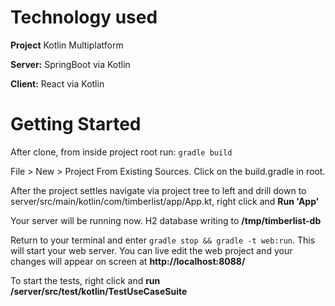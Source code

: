 # Technology used
**Project** Kotlin Multiplatform

**Server:** SpringBoot via Kotlin

**Client:** React via Kotlin

# Getting Started
After clone, from inside project root run: `gradle build`

File > New > Project From Existing Sources.  Click on the build.gradle in root.

After the project settles navigate via project tree to left and drill down to server/src/main/kotlin/com/timberlist/app/App.kt, 
right click and **Run 'App'**

Your server will be running now.  H2 database writing to **/tmp/timberlist-db**

Return to your terminal and enter  `gradle stop && gradle -t web:run`. This will start your web server.  You can live edit the web
project and your changes will appear on screen at **http://localhost:8088/**

To start the tests, right click and **run /server/src/test/kotlin/TestUseCaseSuite**
